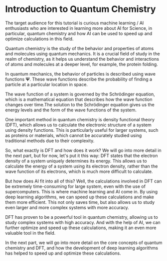 Introduction to Quantum Chemistry
============

The target audience for this tutorial is curious machine learning / AI enthusiasts who are interested in learning 
more about AI for Science, in particular, quantum chemistry and how AI can be used to speed up and optimize 
calculations in this field.

Quantum chemistry is the study of the behavior and properties of atoms and molecules using quantum mechanics.
It is a crucial field of study in the realm of chemistry, as it helps us understand the behavior and interactions 
of atoms and molecules at a deeper level, for example, the protein folding.

In quantum mechanics, the behavior of particles is described using wave functions $\boldsymbol{\Psi}$. These wave functions 
describe the probability of finding a particle at a particular location in space.

The wave function of a system is governed by the Schrödinger equation, which is a mathematical equation that 
describes how the wave function changes over time.The solution to the Schrödinger equation gives us the energy levels and 
the form of the wave functions of the system.

One important method in quantum chemistry is density functional theory (DFT), which allows us to calculate the electronic
structure of a system using density functions. This is particularly useful for larger systems, such as proteins or materials, 
which cannot be accurately studied using traditional methods due to their complexity.

So, what exactly is DFT and how does it work? We will go into more detail in the next part, but for now, let's put it this way:
DFT states that the electron density of a system uniquely determines its energy. This allows us to calculate the energy of a 
system using its electron density, rather than the wave function of its electrons, which is much more difficult to calculate.

But how does AI fit into all of this? Well, the calculations involved in DFT can be extremely time-consuming for large system, 
even with the use of supercomputers. This is where machine learning and AI come in. By using deep learning algorithms, we can 
speed up these calculations and make them more efficient. This not only saves time, but also allows us to study even larger 
and more complex systems with more accuracy.

DFT has proven to be a powerful tool in quantum chemistry, allowing us to study complex systems with high accuracy. 
And with the help of AI, we can further optimize and speed up these calculations, making it an even more valuable tool in the field.

In the next part, we will go into more detail on the core concepts of quantum chemistry and DFT, and how the development of deep learning
algorithms has helped to speed up and optimize these calculations.


